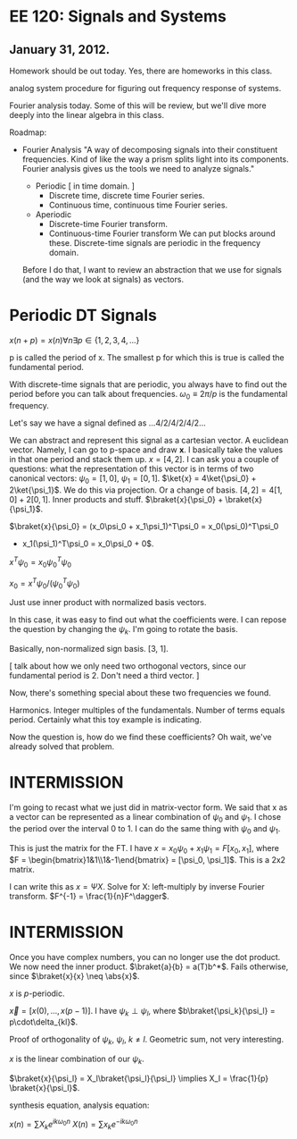 EE 120: Signals and Systems
===========================
January 31, 2012.
-----------------

Homework should be out today. Yes, there are homeworks in this class.

analog system procedure for figuring out frequency response of
systems.

Fourier analysis today. Some of this will be review, but we'll dive
more deeply into the linear algebra in this class.

Roadmap:
 * Fourier Analysis
   "A way of decomposing signals into their constituent frequencies.
   Kind of like the way a prism splits light into its components.
   Fourier analysis gives us the tools we need to analyze signals."
   + Periodic [ in time domain. ]
	 - Discrete time, discrete time Fourier series.
	 - Continuous time, continuous time Fourier series.
   + Aperiodic
	 - Discrete-time Fourier transform.
	 - Continuous-time Fourier transform
   We can put blocks around these. Discrete-time signals are periodic
   in the frequency domain.

   Before I do that, I want to review an abstraction that we use for
   signals (and the way we look at signals) as vectors.

Periodic DT Signals
===================

$x(n+p) = x(n) \forall n \exists p \in \{1,2,3,4,...\}$

p is called the period of x. The smallest p for which this is true is
called the fundamental period.

With discrete-time signals that are periodic, you always have to find out
the period before you can talk about frequencies. $\omega_0\equiv2\pi/p$ is
the fundamental frequency.

Let's say we have a signal defined as ...4/2/4/2/4/2...

We can abstract and represent this signal as a cartesian vector. A
euclidean vector. Namely, I can go to p-space and draw $\mathbf{x}$. I
basically take the values in that one period and stack them
up. $x=[4, 2]$. I can ask you a couple of questions: what the
representation of this vector is in terms of two canonical vectors:
$\psi_0=[1,0]$, $\psi_1=[0,1]$. $\ket{x} = 4\ket{\psi_0} +
2\ket{\psi_1}$. We do this via projection. Or a change of basis. $[4,2] =
4[1,0] + 2[0,1]$. Inner products and stuff. $\braket{x}{\psi_0} +
\braket{x}{\psi_1}$.

$\braket{x}{\psi_0} = (x_0\psi_0 + x_1\psi_1)^T\psi_0 = x_0(\psi_0)^T\psi_0
+ x_1(\psi_1)^T\psi_0 = x_0\psi_0 + 0$.

$x^T\psi_0 = x_0\psi_0^T\psi_0$

$x_0 = x^T\psi_0/(\psi_0^T\psi_0)$

Just use inner product with normalized basis vectors.

In this case, it was easy to find out what the coefficients were. I can
repose the question by changing the $\psi_k$. I'm going to rotate the basis.

Basically, non-normalized sign basis. [3, 1].

[ talk about how we only need two orthogonal vectors, since our fundamental
  period is 2. Don't need a third vector. ]

Now, there's something special about these two frequencies we found.

Harmonics. Integer multiples of the fundamentals. Number of terms equals
period. Certainly what this toy example is indicating.

Now the question is, how do we find these coefficients? Oh wait, we've
already solved that problem.

INTERMISSION
============

I'm going to recast what we just did in matrix-vector form. We said that x
as a vector can be represented as a linear combination of $\psi_0$ and
$\psi_1$. I chose the period over the interval 0 to 1. I can do the same
thing with $\psi_0$ and $\psi_1$.

This is just the matrix for the FT. I have $x = x_0\psi_0 + x_1\psi_1 =
F[x_0,x_1]$, where $F = \begin{bmatrix}1&1\\1&-1\end{bmatrix} =
[\psi_0, \psi_1]$. This is a 2x2 matrix.

I can write this as $x = \Psi X$. Solve for X: left-multiply by inverse Fourier
transform. $F^{-1} = \frac{1}{n}F^\dagger$.

INTERMISSION
============

Once you have complex numbers, you can no longer use the dot product. We
now need the inner product. $\braket{a}{b} = a(T)b^*$. Fails otherwise, since
$\braket{x}{x} \neq \abs{x}$.

$x$ is $p$-periodic.

$\vec{x} = [x(0), ... , x(p-1)]$. I have $\psi_k \perp \psi_l$, where
$b\braket{\psi_k}{\psi_l} = p\cdot\delta_{kl}$.

Proof of orthogonality of $\psi_k$, $\psi_l$, $k \neq l$. Geometric sum,
not very interesting.

$x$ is the linear combination of our $\psi_k$.

$\braket{x}{\psi_l} = X_l\braket{\psi_l}{\psi_l} \implies X_l =
\frac{1}{p} \braket{x}{\psi_l}$.

synthesis equation, analysis equation:

$x(n) = \sum X_k e^{ik\omega_0n}$
$X(n) = \sum x_k e^{-ik\omega_0n}$
